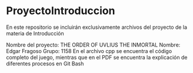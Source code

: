 # ProyectoIntroduccion
En este repositorio se incluirán exclusivamente archivos del proyecto de la materia de Introducción 

Nombre del proyecto: THE ORDER OF UVLIUS THE INMORTAL
Nombre: Edgar Fragoso
Grupo: 1158
En el archivo cpp se encuentra el código completo del juego, mientras que en el PDF se encuentra la explicación de diferentes procesos en Git Bash
